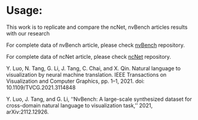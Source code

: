 # Usage:

This work is to replicate and compare the ncNet, nvBench articles results with our research

For complete data of nvBench article, please check [nvBench](https://github.com/TsinghuaDatabaseGroup/nvBench) repository.

For complete data of ncNet article, please check [ncNet](https://github.com/HKUSTDial/ncNet) repository.

Y. Luo, N. Tang, G. Li, J. Tang, C. Chai, and X. Qin. Natural language to visualization by neural machine translation. IEEE Transactions on Visualization and Computer Graphics, pp. 1–1, 2021. doi: 10.1109/TVCG.2021.3114848

Y. Luo, J. Tang, and G. Li, ‘‘NvBench: A large-scale synthesized dataset for cross-domain natural language to visualization task,’’ 2021, arXiv:2112.12926.
